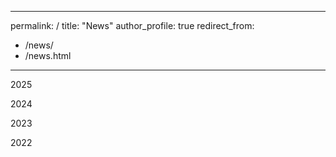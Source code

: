 
---
permalink: /
title: "News"
author_profile: true
redirect_from: 
  - /news/
  - /news.html
---

2025

2024

2023

2022
